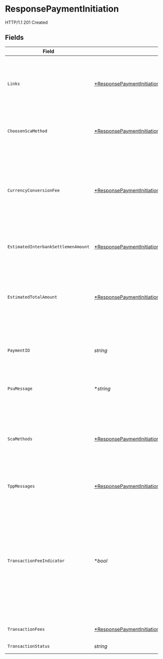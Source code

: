 # ResponsePaymentInitiation

HTTP/1.1 201 Created


## Fields

| Field                                                                                                                                                                                                        | Type                                                                                                                                                                                                         | Required                                                                                                                                                                                                     | Description                                                                                                                                                                                                  | Example                                                                                                                                                                                                      |
| ------------------------------------------------------------------------------------------------------------------------------------------------------------------------------------------------------------ | ------------------------------------------------------------------------------------------------------------------------------------------------------------------------------------------------------------ | ------------------------------------------------------------------------------------------------------------------------------------------------------------------------------------------------------------ | ------------------------------------------------------------------------------------------------------------------------------------------------------------------------------------------------------------ | ------------------------------------------------------------------------------------------------------------------------------------------------------------------------------------------------------------ |
| `Links`                                                                                                                                                                                                      | [*ResponsePaymentInitiationLinks](../../models/shared/responsepaymentinitiationlinks.md)                                                                                                                     | :heavy_minus_sign:                                                                                                                                                                                           | Lista de hipervínculos para ser reconocidos por el TPP. Tipos soportados en esta respuesta:                                                                                                                  |                                                                                                                                                                                                              |
| `ChoosenScaMethod`                                                                                                                                                                                           | [*ResponsePaymentInitiationChoosenScaMethod](../../models/shared/responsepaymentinitiationchoosenscamethod.md)                                                                                               | :heavy_minus_sign:                                                                                                                                                                                           | NO SOPORTADO EN ESTA VERSIÓN. SOLO EMBEBIDO                                                                                                                                                                  |                                                                                                                                                                                                              |
| `CurrencyConversionFee`                                                                                                                                                                                      | [*ResponsePaymentInitiationCurrencyConversionFee](../../models/shared/responsepaymentinitiationcurrencyconversionfee.md)                                                                                     | :heavy_minus_sign:                                                                                                                                                                                           | Podría ser usado por el ASPSP para transportar comisiones por conversión específica de la moneda asociada a la transferencia de crédito iniciada.                                                            |                                                                                                                                                                                                              |
| `EstimatedInterbankSettlemenAmount`                                                                                                                                                                          | [*ResponsePaymentInitiationEstimatedInterbankSettlemenAmount](../../models/shared/responsepaymentinitiationestimatedinterbanksettlemenamount.md)                                                             | :heavy_minus_sign:                                                                                                                                                                                           | Importe estimado a ser transferido al beneficiario.                                                                                                                                                          |                                                                                                                                                                                                              |
| `EstimatedTotalAmount`                                                                                                                                                                                       | [*ResponsePaymentInitiationEstimatedTotalAmount](../../models/shared/responsepaymentinitiationestimatedtotalamount.md)                                                                                       | :heavy_minus_sign:                                                                                                                                                                                           | Importe el cual se estima que será retirado de la cuenta del ordenante. Nota: este importe incluye comisiones.                                                                                               |                                                                                                                                                                                                              |
| `PaymentID`                                                                                                                                                                                                  | *string*                                                                                                                                                                                                     | :heavy_check_mark:                                                                                                                                                                                           | Identificador del recurso que referencia a la iniciación de pago.                                                                                                                                            | 1b3ab8e8-0fd5-43d2-946e-d75958b172e7                                                                                                                                                                         |
| `PsuMessage`                                                                                                                                                                                                 | **string*                                                                                                                                                                                                    | :heavy_minus_sign:                                                                                                                                                                                           | Texto enviado al TPP a través del HUB para ser mostrado al PSU.                                                                                                                                              | Mensaje de ejemplo                                                                                                                                                                                           |
| `ScaMethods`                                                                                                                                                                                                 | [*ResponsePaymentInitiationScaMethods](../../models/shared/responsepaymentinitiationscamethods.md)                                                                                                           | :heavy_minus_sign:                                                                                                                                                                                           | Este elemento es contenido si SCA es requerido y si el PSU puede elegir entre diferentes métodos de autenticación.                                                                                           |                                                                                                                                                                                                              |
| `TppMessages`                                                                                                                                                                                                | [*ResponsePaymentInitiationTppMessages](../../models/shared/responsepaymentinitiationtppmessages.md)                                                                                                         | :heavy_minus_sign:                                                                                                                                                                                           | Mensaje para el TPP enviado a través del HUB.                                                                                                                                                                |                                                                                                                                                                                                              |
| `TransactionFeeIndicator`                                                                                                                                                                                    | **bool*                                                                                                                                                                                                      | :heavy_minus_sign:                                                                                                                                                                                           | Si es igual a "true", la transacción implicará una comisión según el ASPSP o según lo acordado entre ASPSP y PSU. Si es igual a "false", la transacción no implicará ninguna comisión adicional para el PSU. | false                                                                                                                                                                                                        |
| `TransactionFees`                                                                                                                                                                                            | [*ResponsePaymentInitiationTransactionFees](../../models/shared/responsepaymentinitiationtransactionfees.md)                                                                                                 | :heavy_minus_sign:                                                                                                                                                                                           | Comisiones asociadas al pago.                                                                                                                                                                                |                                                                                                                                                                                                              |
| `TransactionStatus`                                                                                                                                                                                          | *string*                                                                                                                                                                                                     | :heavy_check_mark:                                                                                                                                                                                           | Estado de la transaccion                                                                                                                                                                                     | RCVD                                                                                                                                                                                                         |